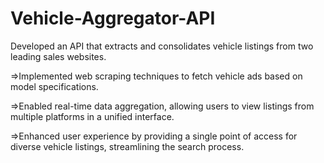 # Vehicle-Aggregator-API
Developed an API that extracts and consolidates vehicle listings from two leading sales websites.

=>Implemented web scraping techniques to fetch vehicle ads based on model specifications.



=>Enabled real-time data aggregation, allowing users to view listings from multiple platforms in a unified interface.




=>Enhanced user experience by providing a single point of access for diverse vehicle listings, streamlining the search process.

